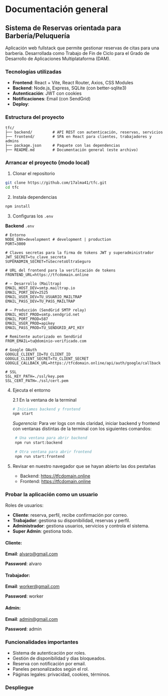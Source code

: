 # Documentación general

## Sistema de Reservas orientada para Barbería/Peluquería

Aplicación web fullstack que permite gestionar reservas de citas para una barbería. Desarrollada como Trabajo de Fin de Ciclo para el Grado de Desarrollo de Aplicaciones Multiplataforma (DAM).

###  Tecnologías utilizadas

- **Frontend**: React + Vite, React Router, Axios, CSS Modules
- **Backend**: Node.js, Express, SQLite (con better-sqlite3)
- **Autenticación**: JWT con cookies
- **Notificaciones**: Email (con SendGrid)
- **Deploy**:

### Estructura del proyecto
```
tfc/
├── backend/         # API REST con autenticación, reservas, servicios
├── frontend/        # SPA en React para clientes, trabajadores y admins
├── package.json     # Paquete con las dependencias
├── README.md        # Documentación general (este archivo)
```

### Arrancar el proyecto (modo local)

1. Clonar el repositorio
```bash
git clone https://github.com/17alma41/tfc.git
cd tfc
```

2. Instala dependencias 
```bash
npm install
```

3. Configuras los ``.env``
   
**Backend** ``.env``

    # Entorno
    NODE_ENV=development # development | production
    PORT=3000

    # Claves secretas para la firma de tokens JWT y superadministrador
    JWT_SECRET=tu_clave_secreta
    SUPERADMIN_SECRET=TuSecretoUltraSeguro

    # URL del frontend para la verificación de tokens
    FRONTEND_URL=https://tfcdomain.online

    # — Desarrollo (Mailtrap)
    EMAIL_HOST_DEV=smtp.mailtrap.io
    EMAIL_PORT_DEV=2525
    EMAIL_USER_DEV=TU_USUARIO_MAILTRAP
    EMAIL_PASS_DEV=TU_PASS_MAILTRAP

    # — Producción (SendGrid SMTP relay)
    EMAIL_HOST_PROD=smtp.sendgrid.net
    EMAIL_PORT_PROD=587
    EMAIL_USER_PROD=apikey
    EMAIL_PASS_PROD=TU_SENDGRID_API_KEY

    # Remitente autorizado en SendGrid
    FROM_EMAIL=tu@dominio-verificado.com

    # Google OAuth
    GOOGLE_CLIENT_ID=TU_CLIENT_ID
    GOOGLE_CLIENT_SECRET=TU_CLIENT_SECRET
    GOOGLE_CALLBACK_URL=https://tfcdomain.online/api/auth/google/callback

    # SSL
    SSL_KEY_PATH=./ssl/key.pem
    SSL_CERT_PATH=./ssl/cert.pem


4. Ejecuta el entorno
   
    2.1  En la ventana de la terminal

     ```bash
     # Iniciamos backend y frontend
     npm start
    ```
    *Sugerencia:* Para ver logs con más claridad, iniciar backend y frontend con ventanas distintas de la terminal con los siguientes comandos:

    ```bash
     # Una ventana para abrir backend
     npm run start:backend

     # Otra ventana para abrir frontend
     npm run start:frontend
    ```
    
2. Revisar en nuestro navegador que se hayan abierto las dos pestañas
   
    - Backend: https://tfcdomain.online
    - Frontend: https://tfcdomain.online

### Probar la aplicación como un usuario

Roles de usuarios: 

- **Cliente**: reserva, perfil, recibe confirmación por correo.
- **Trabajador**: gestiona su disponibilidad, reservas y perfil.
- **Administrador**: gestiona usuarios, servicios y controla el sistema.
- **Super Admin**: gestiona todo.

#### Cliente:

**Email**: alvaro@gmail.com

**Password**: alvaro


#### Trabajador:

**Email**: worker@gmail.com

**Password**: worker

#### Admin:

**Email**: admin@gmail.com

**Password**: admin

### Funcionalidades importantes

- Sistema de autenticación por roles.
- Gestión de disponibilidad y días bloqueados.
- Reserva con notificación por email.
- Paneles personalizados según el rol.
- Páginas legales: privacidad, cookies, términos.

### Despliegue